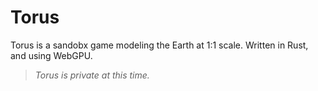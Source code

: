# Torus

Torus is a sandobx game modeling the Earth at 1:1 scale. Written in Rust, and using WebGPU.

> _Torus is private at this time._
